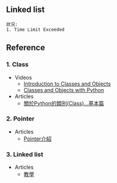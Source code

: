 ## Linked list
    狀況:
    1. Time Limit Exceeded

## Reference
### 1. Class
  * Videos
    * [Introduction to Classes and Objects](https://www.youtube.com/watch?v=8yjkWGRlUmY)
    * [Classes and Objects with Python](https://www.youtube.com/watch?v=wfcWRAxRVBA)
  * Articles
    * [關於Python的類別(Class)...基本篇](https://medium.com/@weilihmen/%E9%97%9C%E6%96%BCpython%E7%9A%84%E9%A1%9E%E5%88%A5-class-%E5%9F%BA%E6%9C%AC%E7%AF%87-5468812c58f2)
### 2. Pointer
  * Articles
    * [Pointer介紹](https://kopu.chat/2017/05/15/c%E8%AA%9E%E8%A8%80-%E8%B6%85%E5%A5%BD%E6%87%82%E7%9A%84%E6%8C%87%E6%A8%99%EF%BC%8C%E5%88%9D%E5%AD%B8%E8%80%85%E8%AB%8B%E9%80%B2%EF%BD%9E/)
### 3. Linked list
  * Articles
    * [教學](https://blog.csdn.net/qq_39422642/article/details/78988976)
